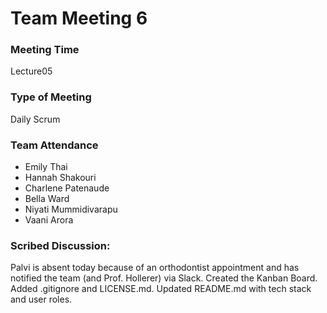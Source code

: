 # Team Meeting 6

### Meeting Time
Lecture05

### Type of Meeting
Daily Scrum

### Team Attendance
* Emily Thai
* Hannah Shakouri
* Charlene Patenaude
* Bella Ward 
* Niyati Mummidivarapu
* Vaani Arora

### Scribed Discussion:
Palvi is absent today because of an orthodontist appointment and has notified the team (and Prof. Hollerer) via Slack. Created the Kanban Board. Added .gitignore and LICENSE.md. Updated README.md with tech stack and user roles.


